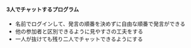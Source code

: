 #### 3人でチャットするプログラム
- 名前でログインして、発言の順番を決めずに自由な順番で発言ができる
- 他の参加者と区別できるように見やすさの工夫をする
- 一人が抜けても残り二人でチャットできるようにする